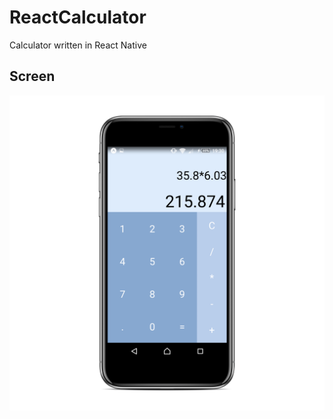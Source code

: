 # ReactCalculator
Calculator written in React Native 

## Screen
![GitHub IMG](./preview/preview.png)

